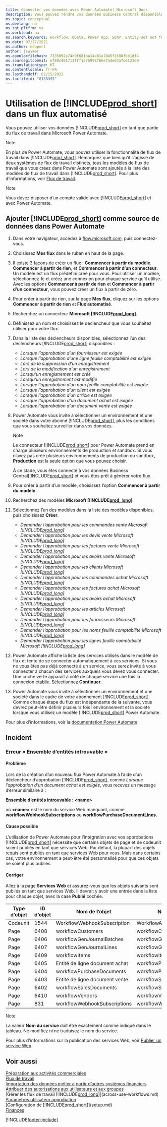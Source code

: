 ```yaml
---
title: Connecter vos données avec Power Automate| Microsoft Docs
description: Vous pouvez rendre vos données Business Central disponibles sous forme de source de données et spécifier une URL OData de vos services Web pour générer un flux de travail automatisé.
ms.topic: conceptual
ms.devlang: na
ms.tgt_pltfrm: na
ms.workload: na
ms.search.keywords: workflow, OData, Power App, SOAP, Entity set not found, workflowWebhookSubscriptions
ms.date: 07/27/2021
ms.author: edupont
author: jswymer
ms.openlocfilehash: 7335092e74c0f681ba14a81a7045f2688fbb1df4
ms.sourcegitcommit: ef80c461713fff1a75998766e7a4ed3a7c6121d0
ms.translationtype: HT
ms.contentlocale: fr-FR
ms.lasthandoff: 02/15/2022
ms.locfileid: "8133355"
---
```

# <a name="using-prod_short-in-an-automated-workflow"></a>Utilisation de [!INCLUDE[prod_short](includes/prod_short.md)] dans un flux automatisé

Vous pouvez utiliser vos données [!INCLUDE[prod_short](includes/prod_short.md)] en tant que partie du flux de travail dans Microsoft Power Automate.

> [!NOTE]
> En plus de Power Automate, vous pouvez utiliser la fonctionnalité de flux de travail dans [!INCLUDE[prod_short](includes/prod_short.md)]. Remarquez que bien qu’il s’agisse de deux systèmes de flux de travail distincts, tous les modèles de flux de travail que vous créez dans Power Automate sont ajoutés à la liste des modèles de flux de travail dans [!INCLUDE[prod_short](includes/prod_short.md)]. Pour plus d’informations, voir [Flux de travail](across-workflow.md).  

> [!NOTE]  
> Vous devez disposer d’un compte valide avec [!INCLUDE[prod_short](includes/prod_short.md)] et avec Power Automate.  

## <a name="add-prod_short-as-a-data-source-in-power-automate"></a>Ajouter [!INCLUDE[prod_short](includes/prod_short.md)] comme source de données dans Power Automate

1. Dans votre navigateur, accédez à [flow.microsoft.com](https://flow.microsoft.com), puis connectez-vous.
2. Choisissez **Mes flux** dans le ruban en haut de la page.
3. Il existe 3 façons de créer un flux : **Commencer à partir du modèle**, **Commencer à partir de rien**, et **Commencer à partir d’un connecteur**. Un modèle est un flux prédéfini créé pour vous. Pour utiliser un modèle, sélectionnez-le et créez une connexion pour chaque service qu’il utilise. Avec les options **Commencer à partir de rien** et **Commencer à partir d’un connecteur**, vous pouvez créer un flux à partir de zéro.
4. Pour créer à partir de rien, sur la page **Mes flux**, cliquez sur les options **Commencer à partir de rien** et **Flux automatisé**.
5. Recherchez un connecteur **Microsoft [!INCLUDE[prod_long](includes/prod_long.md)]**.
6. Définissez un nom et choisissez le déclencheur que vous souhaitez utiliser pour votre flux.
7. Dans la liste des déclencheurs disponibles, sélectionnez l’un des déclencheurs [!INCLUDE[prod_short](includes/prod_short.md)] disponibles :  

    - *Lorsque l’approbation d’un fournisseur est exigée*  
    - *Lorsque l’approbation d’une ligne feuille comptabilité est exigée* 
    - *Lors de la suppression d’un enregistrement*
    - *Lors de la modification d’un enregistrement*
    - *Lorsqu’un enregistrement est créé*
    - *Lorsqu’un enregistrement est modifié*
    - *Lorsque l’approbation d’un nom feuille comptabilité est exigée* 
    - *Lorsque l’approbation d’un client est exigée*
    - *Lorsque l’approbation d’un article est exigée*
    - *Lorsque l'approbation d'un document achat est exigée*
    - *Lorsque l’approbation d’un document vente est exigée*

8. Power Automate vous invite à sélectionner un environnement et une société dans votre abonné [!INCLUDE[prod_short](includes/prod_short.md)], plus les conditions que vous souhaitez surveiller dans vos données.

    > [!NOTE]
    > Le connecteur [!INCLUDE[prod_short](includes/prod_short.md)] pour Power Automate prend en charge plusieurs environnements de production et sandbox. Si vous n’avez pas créé plusieurs environnements de production ou sandbox, **Production** est la seule option que vous pouvez choisir.  

    À ce stade, vous êtes connecté à vos données Business Central[!INCLUDE[prod_short](includes/prod_short.md)] et vous êtes prêt à générer votre flux.

9. Pour créer à partir d’un modèle, choisissez l’option **Commencer à partir du modèle**.
10. Recherchez des modèles **Microsoft [!INCLUDE[prod_long](includes/prod_long.md)]**.
11. Sélectionnez l’un des modèles dans la liste des modèles disponibles, puis choisissez **Créer**.  

    - *Demander l’approbation pour les commandes vente Microsoft [!INCLUDE[prod_long](includes/prod_long.md)]*
    - *Demander l’approbation pour les devis vente Microsoft [!INCLUDE[prod_long](includes/prod_long.md)]*
    - *Demander l’approbation pour les factures vente Microsoft [!INCLUDE[prod_long](includes/prod_long.md)]*
    - *Demander l’approbation pour les avoirs vente Microsoft [!INCLUDE[prod_long](includes/prod_long.md)]*
    - *Demander l’approbation pour les clients Microsoft [!INCLUDE[prod_long](includes/prod_long.md)]*
    - *Demander l’approbation pour les commandes achat Microsoft [!INCLUDE[prod_long](includes/prod_long.md)]*
    - *Demander l’approbation pour les factures achat Microsoft [!INCLUDE[prod_long](includes/prod_long.md)]*
    - *Demander l’approbation pour les avoirs achat Microsoft [!INCLUDE[prod_long](includes/prod_long.md)]*  
    - *Demander l’approbation pour les articles Microsoft [!INCLUDE[prod_long](includes/prod_long.md)]*
    - *Demander l’approbation pour les fournisseurs Microsoft [!INCLUDE[prod_long](includes/prod_long.md)]*
    - *Demander l'approbation pour les noms feuille comptabilité Microsoft [!INCLUDE[prod_long](includes/prod_long.md)]*  
    - *Demander l’approbation pour les lignes feuille comptabilité Microsoft [!INCLUDE[prod_long](includes/prod_long.md)]*
12. Power Automate affiche la liste des services utilisés dans le modèle de flux et tente de se connecter automatiquement à ces services. Si vous ne vous êtes pas déjà connecté à un service, vous serez invité à vous connecter à chacun des services auxquels vous devez vous connecter. Une coche verte apparaît à côté de chaque service une fois la connexion établie. Sélectionnez **Continuer**.
13. Power Automate vous invite à sélectionner un environnement et une société dans le cadre de votre abonnement [!INCLUDE[prod_short](includes/prod_short.md)]. Comme chaque étape du flux est indépendante de la suivante, vous devrez peut-être définir plusieurs fois l’environnement et la société lorsque vous utilisez un modèle [!INCLUDE[prod_short](includes/prod_short.md)] Power Automate.

Pour plus d’informations, voir la [documentation Power Automate](/power-automate/getting-started).

## <a name="troubleshooting"></a>Incident

### <a name="entity-set-not-found-error"></a>Erreur « Ensemble d’entités introuvable »

#### <a name="problem"></a>Problème

Lors de la création d’un nouveau flux Power Automate à l’aide d’un déclencheur d’approbation [!INCLUDE[prod_short](includes/prod_short.md)], comme *Lorsque l’approbation d’un document achat est exigée*, vous recevez un message d’erreur similaire à :

**Ensemble d’entités introuvable : \<name\>**

où **\<name\>** est le nom du service Web manquant, comme **workflowWebhookSubscriptions** ou **workflowPurchaseDocumentLines**.

#### <a name="possible-cause"></a>Cause possible

L’utilisation de Power Automate pour l’intégration avec vos approbations [!INCLUDE[prod_short](includes/prod_short.md)] nécessite que certains objets de page et de codeunit soient publiés en tant que services Web. Par défaut, la plupart des objets requis sont publiés en tant que services Web pour vous. Mais dans certains cas, votre environnement a peut-être été personnalisé pour que ces objets ne soient plus publiés.

#### <a name="fix"></a>Corriger

Allez à la page **Services Web** et assurez-vous que les objets suivants sont publiés en tant que services Web. Il devrait y avoir une entrée dans la liste pour chaque objet, avec la case **Publié** cochée. 

|Type d’objet|ID d’objet|Nom de l’objet|Nom du service|
|-----------|---------|-----------|------------|
|Codeunit|  1544    |WorkflowWebhookSubscription|WorkflowActionResponse|
|Page|  6408|   workflowCustomers|  workflowCustomers|
|Page   |6406   |workflowGenJournalBatches| workflowGenJournalBatches|
|Page   |6407   |workflowGenJournalLines|workflowGenJournalLines|
|Page   |6409   |workflowItems| workflowItems|
|Page   |6405   |Entité de ligne document achat|workflowPurchaseDocumentLines|
|Page|  6404    |workflowPurchaseDocuments| workflowPurchaseDocuments|
|Page|  6403    |Entité de ligne document vente |workflowSalesDocumentLines|
|Page|  6402|   workflowSalesDocuments| workflowSalesDocuments|
|Page|  6410    |workflowVendors|   workflowVendors|
|Page|  831 |workflowWebhookSubscriptions|  workflowWebhookSubscriptions|

> [!NOTE]
> La valeur **Nom du service** doit être exactement comme indiqué dans le tableau. Ne modifiez ni ne traduisez le nom du service.

Pour plus d’informations sur la publication des services Web, voir [Publier un service Web](across-how-publish-web-service.md).

## <a name="see-also"></a>Voir aussi

[Préparation aux activités commerciales](ui-get-ready-business.md)  
[Flux de travail](across-workflow.md)  
[Importation des données métier à partir d’autres systèmes financiers](across-import-data-configuration-packages.md)  
[Attribuer des autorisations aux utilisateurs et aux groupes](ui-define-granular-permissions.md)  
[Gérer les flux de travail [!INCLUDE[prod_long](includes/prod_long.md)]](across-use-workflows.md)  
[Paramètres utilisateur approbation](across-how-to-set-up-approval-users.md)  
[Configuration de [!INCLUDE[prod_short](includes/prod_short.md)]](setup.md)  
[Finances](finance.md)  


[!INCLUDE[footer-include](includes/footer-banner.md)]